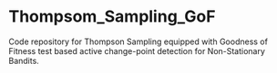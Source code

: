 # Thompsom_Sampling_GoF
Code repository for Thompson Sampling equipped with Goodness of Fitness test based active change-point detection for Non-Stationary Bandits.
